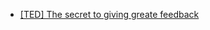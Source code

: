 - [[TED] The secret to giving greate feedback](https://www.ted.com/talks/leeann_renninger_the_secret_to_giving_great_feedback?language=en#t-288087)
